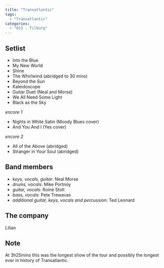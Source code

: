 ```yaml
---
title: "Transatlantic"
tags:
  - "Transatlantic"
categories:
  - "013 - Tilburg"
---
```

Setlist
-------
* Into the Blue
* My New World
* Shine
* The Whirlwind (abridged to 30 mins)
* Beyond the Sun
* Kaleidoscope
* Guitar Duet (Neal and Morse)
* We All Need Some Light
* Black as the Sky

_encore 1_

* Nights in White Satin (Moody Blues cover)
* And You And I (Yes cover)

_encore 2_

* All of the Above (abridged)
* Stranger in Your Soul (abridged)

Band members
------------
* _keys, vocals, guitar_: Neal Morse
* _drums, vocals_: Mike Portnoy
* _guitar, vocals_: Roine Stolt
* _bass, vocals_: Pete Trewavas
* _additional guitar, keys, vocals and percussion_: Ted Leonard

The company
-----------
Lilian

Note
----
At 3h25mins this was the longest show of the tour and possibly the longest ever in history of Transatlantic.
